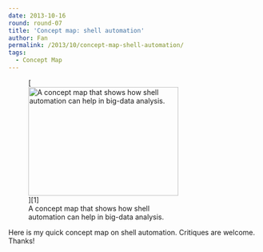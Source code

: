 ```yaml
---
date: 2013-10-16
round: round-07
title: 'Concept map: shell automation'
author: Fan
permalink: /2013/10/concept-map-shell-automation/
tags:
  - Concept Map
---
```

<figure id="attachment_4768" style="width: 300px;" class="wp-caption alignnone">[<img class="size-medium wp-image-4768" alt="A concept map that shows how shell automation can help in big-data analysis. " src="http://teaching.software-carpentry.org/wp-content/uploads/2013/10/UVTMRJbA5YLUSa7Qy4VNKeRM-300x218.jpg" width="300" height="218" />][1]<figcaption class="wp-caption-text">A concept map that shows how shell automation can help in big-data analysis.<span style="font-size: 16px;"></span><span style="font-size: 16px;"></span></figcaption></figure> 
Here is my quick concept map on shell automation. Critiques are welcome. Thanks!

 [1]: http://teaching.software-carpentry.org/wp-content/uploads/2013/10/UVTMRJbA5YLUSa7Qy4VNKeRM.jpg
